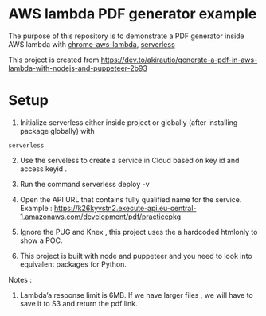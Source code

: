 # AWS lambda PDF generator example

The purpose of this repository is to demonstrate a PDF generator inside
AWS lambda with [chrome-aws-lambda](https://www.npmjs.com/package/chrome-aws-lambda), [serverless](https://serverless.com/)

This project is created from https://dev.to/akirautio/generate-a-pdf-in-aws-lambda-with-nodejs-and-puppeteer-2b93 


# Setup

1. Initialize serverless either inside project or globally (after installing package globally) with

```
serverless
```

2. Use the serveless to create a service in Cloud based on key id and access keyid .
3. Run the command serverless deploy -v
4. Open the API URL that contains fully qualified name for the service. 
   Example : https://k26kyvstn2.execute-api.eu-central-1.amazonaws.com/development/pdf/practicepkg
   
5. Ignore the PUG and Knex , this project uses the a hardcoded htmlonly to show a POC.
6. This project is built with node and puppeteer and you need to look into equivalent packages for Python. 
   

Notes : 
1. Lambda’a response limit is 6MB. If we have larger files , we will have to save it to S3 and return the pdf link.



